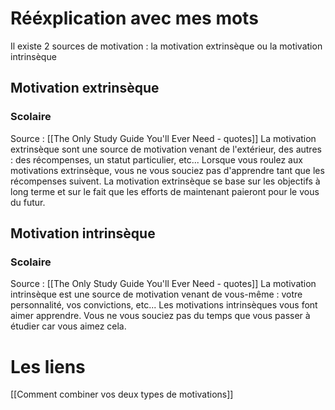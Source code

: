 # Rééxplication avec mes mots
Il existe 2 sources de motivation : la motivation extrinsèque ou la motivation intrinsèque
## Motivation extrinsèque
### Scolaire
Source : [[The Only Study Guide You'll Ever Need - quotes]]
La motivation extrinsèque sont une source de motivation venant de l'extérieur, des autres : des récompenses, un statut particulier, etc... Lorsque vous roulez aux motivations extrinsèque, vous ne vous souciez pas d'apprendre tant que les récompenses suivent. La motivation extrinsèque se base sur les objectifs à long terme et sur le fait que les efforts de maintenant paieront pour le vous du futur.
## Motivation intrinsèque
### Scolaire
Source : [[The Only Study Guide You'll Ever Need - quotes]]
La motivation intrinsèque est une source de motivation venant de vous-même : votre personnalité, vos convictions, etc... Les motivations intrinsèques vous font aimer apprendre. Vous ne vous souciez pas du temps que vous passer à étudier car vous aimez cela. 
# Les liens
[[Comment combiner vos deux types de motivations]]